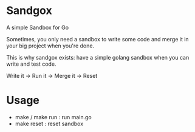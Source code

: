 # Sandgox
A simple Sandbox for Go

Sometimes, you only need a sandbox to write some code and merge it in your big project when you're done.

This is why sandgox exists: have a simple golang sandbox when you can write and test code.

Write it -> Run it -> Merge it -> Reset

# Usage

- make / make run : run main.go
- make reset      : reset sandbox

